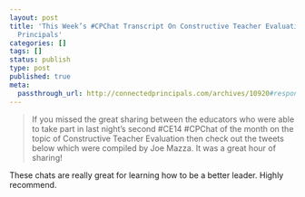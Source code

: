```yaml
---
layout: post
title: 'This Week’s #CPChat Transcript On Constructive Teacher Evaluation | Connected
  Principals'
categories: []
tags: []
status: publish
type: post
published: true
meta:
  passthrough_url: http://connectedprincipals.com/archives/10920#respond
---
```


>If you missed the great sharing between the educators who were able to take part in last night’s second #CE14 #CPChat of the month on the topic of Constructive Teacher Evaluation then check out the tweets below which were compiled by Joe Mazza. It was a great hour of sharing!



These chats are really great for learning how to be a better leader. Highly recommend.
